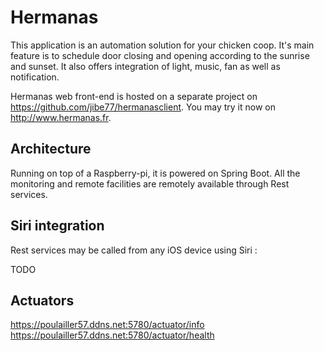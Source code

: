 # Hermanas

This application is an automation solution for your chicken coop.
It's main feature is to schedule door closing and opening according to the sunrise and sunset.
It also offers integration of light, music, fan as well as notification.

Hermanas web front-end is hosted on a separate project on https://github.com/jibe77/hermanasclient.
You may try it now on http://www.hermanas.fr.

## Architecture

Running on top of a Raspberry-pi, it is powered on Spring Boot.
All the monitoring and remote facilities are remotely available through Rest services.

## Siri integration

Rest services may be called from any iOS device using Siri :

TODO

## Actuators

https://poulailler57.ddns.net:5780/actuator/info
https://poulailler57.ddns.net:5780/actuator/health
